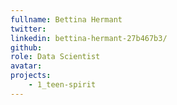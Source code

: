 ```yaml
---
fullname: Bettina Hermant
twitter:
linkedin: bettina-hermant-27b467b3/
github:
role: Data Scientist
avatar:
projects:
    - 1_teen-spirit
---
```

